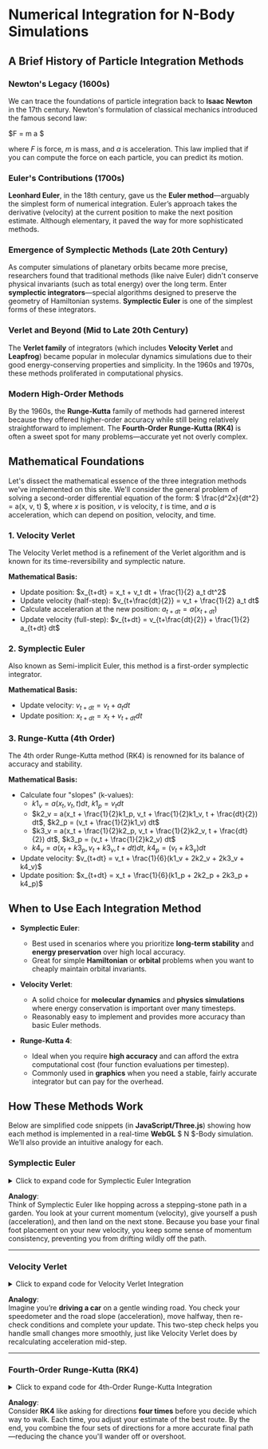
# Numerical Integration for N-Body Simulations

## A Brief History of Particle Integration Methods
### Newton's Legacy (1600s)
We can trace the foundations of particle integration back to **Isaac Newton** in the 17th century. Newton's formulation of classical mechanics introduced the famous second law:
  
$F = m a $

  
where $F$ is force, $m$ is mass, and $a$ is acceleration. This law implied that if you can compute the force on each particle, you can predict its motion. 

### Euler's Contributions (1700s)
**Leonhard Euler**, in the 18th century, gave us the **Euler method**—arguably the simplest form of numerical integration. Euler’s approach takes the derivative (velocity) at the current position to make the next position estimate. Although elementary, it paved the way for more sophisticated methods.

### Emergence of Symplectic Methods (Late 20th Century)
As computer simulations of planetary orbits became more precise, researchers found that traditional methods (like naive Euler) didn't conserve physical invariants (such as total energy) over the long term. Enter **symplectic integrators**—special algorithms designed to preserve the geometry of Hamiltonian systems. **Symplectic Euler** is one of the simplest forms of these integrators.

### Verlet and Beyond (Mid to Late 20th Century)
The **Verlet family** of integrators (which includes **Velocity Verlet** and **Leapfrog**) became popular in molecular dynamics simulations due to their good energy-conserving properties and simplicity. In the 1960s and 1970s, these methods proliferated in computational physics.

### Modern High-Order Methods
By the 1960s, the **Runge-Kutta** family of methods had garnered interest because they offered higher-order accuracy while still being relatively straightforward to implement. The **Fourth-Order Runge-Kutta (RK4)** is often a sweet spot for many problems—accurate yet not overly complex.


## Mathematical Foundations

Let's dissect the mathematical essence of the three integration methods we've implemented on this site. We'll consider the general problem of solving a second-order differential equation of the form: $ \frac{d^2x}{dt^2} = a(x, v, t) $, where $x$ is position, $v$ is velocity, $t$ is time, and $a$ is acceleration, which can depend on position, velocity, and time.

### 1. Velocity Verlet

The Velocity Verlet method is a refinement of the Verlet algorithm and is known for its time-reversibility and symplectic nature.

**Mathematical Basis:**

-   Update position: $x_{t+dt} = x_t + v_t dt + \frac{1}{2} a_t dt^2$
-   Update velocity (half-step): $v_{t+\frac{dt}{2}} = v_t + \frac{1}{2} a_t dt$
-   Calculate acceleration at the new position: $a_{t+dt} = a(x_{t+dt})$
-   Update velocity (full-step): $v_{t+dt} = v_{t+\frac{dt}{2}} + \frac{1}{2} a_{t+dt} dt$

### 2. Symplectic Euler

Also known as Semi-implicit Euler, this method is a first-order symplectic integrator.

**Mathematical Basis:**

-   Update velocity: $v_{t+dt} = v_t + a_t dt$
-   Update position: $x_{t+dt} = x_t + v_{t+dt} dt$


### 3. Runge-Kutta (4th Order)

The 4th order Runge-Kutta method (RK4) is renowned for its balance of accuracy and stability.

**Mathematical Basis:**

-   Calculate four "slopes" (k-values):
    -   $k1_v = a(x_t, v_t, t) dt$, $k1_p = v_t dt$
    -   $k2_v = a(x_t + \frac{1}{2}k1_p, v_t + \frac{1}{2}k1_v, t + \frac{dt}{2}) dt$, $k2_p = (v_t + \frac{1}{2}k1_v) dt$
    -   $k3_v = a(x_t + \frac{1}{2}k2_p, v_t + \frac{1}{2}k2_v, t + \frac{dt}{2}) dt$, $k3_p = (v_t + \frac{1}{2}k2_v) dt$
    -   $k4_v = a(x_t + k3_p, v_t + k3_v, t + dt) dt$, $k4_p = (v_t + k3_v) dt$
-   Update velocity: $v_{t+dt} = v_t + \frac{1}{6}(k1_v + 2k2_v + 2k3_v + k4_v)$
-   Update position: $x_{t+dt} = x_t + \frac{1}{6}(k1_p + 2k2_p + 2k3_p + k4_p)$


## When to Use Each Integration Method

- **Symplectic Euler**:  
  - Best used in scenarios where you prioritize **long-term stability** and **energy preservation** over high local accuracy.  
  - Great for simple **Hamiltonian** or **orbital** problems when you want to cheaply maintain orbital invariants.

- **Velocity Verlet**:  
  - A solid choice for **molecular dynamics** and **physics simulations** where energy conservation is important over many timesteps.  
  - Reasonably easy to implement and provides more accuracy than basic Euler methods.

- **Runge-Kutta 4**:  
  - Ideal when you require **high accuracy** and can afford the extra computational cost (four function evaluations per timestep).  
  - Commonly used in **graphics** when you need a stable, fairly accurate integrator but can pay for the overhead.


## How These Methods Work 

Below are simplified code snippets (in **JavaScript/Three.js**) showing how each method is implemented in a real-time **WebGL** $ N $-Body simulation. We’ll also provide an intuitive analogy for each.

### Symplectic Euler

<details>
<summary>Click to expand code for Symplectic Euler Integration</summary>

```javascript
// src\public\WebGL N-body - Sympaletic Euler Integration\Game.js
import * as THREE from "/modules/three.module.js";

class Game {
  constructor(scene) {
    this.scene = scene;
    this.particles = null;
    this.particlePositions = [];
    this.particleVelocities = [];
    this.numParticles = 100;
    this.timeScale = 1000000;
    this.initParticleSpread = 2;
    this.dampening = 0.999;
    this.createParticles();
  }

  createParticles() {
    // ... (Initialization code setting up geometry, offsets, colors)
  }

  update() {
    const offsets = this.particles.geometry.attributes.offset.array;
    const r = new THREE.Vector3();
    const forceAccumulator = new THREE.Vector3();

    for (let i = 0; i < this.numParticles; i++) {
      const position_i = this.particlePositions[i];
      forceAccumulator.set(0, 0, 0);

      for (let j = 0; j < this.numParticles; j++) {
        if (i === j) continue;
        r.subVectors(this.particlePositions[j], position_i);
        const distanceSquared = r.lengthSq();
        if (distanceSquared < 0.1) continue;
        r.normalize().multiplyScalar(1 / distanceSquared);
        forceAccumulator.add(r);
      }

      // Symplectic Euler step
      this.particleVelocities[i].add(forceAccumulator.divideScalar(this.timeScale));
      position_i.add(this.particleVelocities[i]);
      this.particleVelocities[i].multiplyScalar(this.dampening);

      // Update instanced attribute data
      const index = i * 3;
      offsets[index] = position_i.x;
      offsets[index + 1] = position_i.y;
      offsets[index + 2] = position_i.z;
    }

    this.particles.geometry.attributes.offset.needsUpdate = true;
  }
}
```
</details>

**Analogy**:  
Think of Symplectic Euler like hopping across a stepping-stone path in a garden. You look at your current momentum (velocity), give yourself a push (acceleration), and then land on the next stone. Because you base your final foot placement on your new velocity, you keep some sense of momentum consistency, preventing you from drifting wildly off the path.

---

### Velocity Verlet

<details>
<summary>Click to expand code for Velocity Verlet Integration</summary>

```javascript
// src\public\WebGL N-body - Velocity Verlet Integration\Game.js
import * as THREE from "/modules/three.module.js";

class Game {
  constructor(scene) {
    this.scene = scene;
    this.particles = null;
    this.particlePositions = [];
    this.particleVelocities = [];
    this.particleAccelerations = [];
    this.numParticles = 100;
    this.timeScale = 100000;
    this.dampening = 0.999;
    this.initParticleSpread = 2;
    this.createParticles();
  }

  createParticles() {
    // ... (Initialization code setting up geometry, offsets, colors)
  }

  update() {
    const offsets = this.particles.geometry.attributes.offset.array;

    // 1) Compute current accelerations
    for (let i = 0; i < this.numParticles; i++) {
      this.particleAccelerations[i].copy(this.computeAcceleration(i));
    }

    // 2) Update positions using half of velocity step + half of acceleration
    for (let i = 0; i < this.numParticles; i++) {
      this.particlePositions[i]
        .add(this.particleVelocities[i])
        .addScaledVector(this.particleAccelerations[i], 0.5);
    }

    // 3) Compute new accelerations after position update
    const newAccelerations = [];
    for (let i = 0; i < this.numParticles; i++) {
      newAccelerations[i] = this.computeAcceleration(i);
    }

    // 4) Update velocities using average of old and new accelerations
    for (let i = 0; i < this.numParticles; i++) {
      this.particleVelocities[i].addScaledVector(
        this.particleAccelerations[i].add(newAccelerations[i]), 0.5
      );
      this.particleVelocities[i].multiplyScalar(this.dampening);
      this.particleAccelerations[i].copy(newAccelerations[i]);
    }

    // 5) Update instanced offset attribute
    for (let i = 0; i < this.numParticles; i++) {
      const idx = i * 3;
      offsets[idx] = this.particlePositions[i].x;
      offsets[idx + 1] = this.particlePositions[i].y;
      offsets[idx + 2] = this.particlePositions[i].z;
    }
    this.particles.geometry.attributes.offset.needsUpdate = true;
  }

  computeAcceleration(index) {
    const forceAccumulator = new THREE.Vector3();
    const r = new THREE.Vector3();
    const position_i = this.particlePositions[index];

    for (let j = 0; j < this.numParticles; j++) {
      if (j === index) continue;
      r.subVectors(this.particlePositions[j], position_i);
      const distanceSquared = r.lengthSq();
      if (distanceSquared < 0.1) continue;
      r.normalize().multiplyScalar(1 / distanceSquared);
      forceAccumulator.add(r);
    }

    forceAccumulator.divideScalar(this.timeScale);
    return forceAccumulator;
  }
}
```
</details>

**Analogy**:  
Imagine you’re **driving a car** on a gentle winding road. You check your speedometer and the road slope (acceleration), move halfway, then re-check conditions and complete your update. This two-step check helps you handle small changes more smoothly, just like Velocity Verlet does by recalculating acceleration mid-step.

---

### Fourth-Order Runge-Kutta (RK4)

<details>
<summary>Click to expand code for 4th-Order Runge-Kutta Integration</summary>

```javascript
// src\public\WebGL N-body - Runge-Kutta Integration\Game.js
import * as THREE from "/modules/three.module.js";

class Game {
  constructor(scene) {
    this.scene = scene;
    this.particles = null;
    this.particlePositions = [];
    this.particleVelocities = [];
    this.numParticles = 100;
    this.timescale = 100;
    this.dampening = 0.999;
    this.initParticleSpread = 2;
    this.createParticles();
  }

  createParticles() {
    // ... (Initialization code setting up geometry, offsets, colors)
  }

  computeForces(particle) {
    const r = new THREE.Vector3();
    const forceAccumulator = new THREE.Vector3();

    for (let j = 0; j < this.numParticles; j++) {
      if (particle === this.particlePositions[j]) continue;
      const position_j = this.particlePositions[j];
      r.subVectors(position_j, particle);
      const distanceSquared = r.lengthSq();
      if (distanceSquared < 0.1) continue;
      const softening = 2;
      r.normalize().multiplyScalar(1 / (distanceSquared + softening));
      forceAccumulator.add(r);
    }
    return forceAccumulator;
  }

  update() {
    const offsets = this.particles.geometry.attributes.offset.array;
    const dt = 0.01;
    const half_dt = dt * 0.5;

    for (let i = 0; i < this.numParticles; i++) {
      const position = this.particlePositions[i].clone();
      const velocity = this.particleVelocities[i].clone();
      velocity.multiplyScalar(this.dampening);

      // k1
      const k1_v = this.computeForces(position).divideScalar(this.timescale);
      const k1_p = velocity.clone();

      // k2
      const k2_v = this.computeForces(
        position.addScaledVector(k1_p, half_dt)
      ).divideScalar(this.timescale);
      const k2_p = velocity.addScaledVector(k1_v, half_dt);

      // k3
      const k3_v = this.computeForces(
        position.addScaledVector(k2_p, half_dt)
      ).divideScalar(this.timescale);
      const k3_p = velocity.addScaledVector(k2_v, half_dt);

      // k4
      const k4_v = this.computeForces(
        position.addScaledVector(k3_p, dt)
      ).divideScalar(this.timescale);
      const k4_p = velocity.addScaledVector(k3_v, dt);

      // Update velocity
      velocity.addScaledVector(
        k1_v.add(k2_v.multiplyScalar(2)).add(k3_v.multiplyScalar(2)).add(k4_v),
        dt / 6
      );
      this.particleVelocities[i].copy(velocity);

      // Update position
      position.addScaledVector(
        k1_p.add(k2_p.multiplyScalar(2)).add(k3_p.multiplyScalar(2)).add(k4_p),
        dt / 6
      );
      this.particlePositions[i].copy(position);

      // Update attributes
      const index = i * 3;
      offsets[index] = position.x;
      offsets[index + 1] = position.y;
      offsets[index + 2] = position.z;
    }

    this.particles.geometry.attributes.offset.needsUpdate = true;
  }
}
```
</details>

**Analogy**:  
Consider **RK4** like asking for directions **four times** before you decide which way to walk. Each time, you adjust your estimate of the best route. By the end, you combine the four sets of directions for a more accurate final path—reducing the chance you'll wander off or overshoot.
